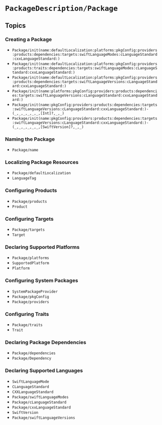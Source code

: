 #  ``PackageDescription/Package``

## Topics

### Creating a Package

- ``Package/init(name:defaultLocalization:platforms:pkgConfig:providers:products:dependencies:targets:swiftLanguageModes:cLanguageStandard:cxxLanguageStandard:)``
- ``Package/init(name:defaultLocalization:platforms:pkgConfig:providers:products:traits:dependencies:targets:swiftLanguageModes:cLanguageStandard:cxxLanguageStandard:)``
- ``Package/init(name:defaultLocalization:platforms:pkgConfig:providers:products:dependencies:targets:swiftLanguageVersions:cLanguageStandard:cxxLanguageStandard:)``
- ``Package/init(name:platforms:pkgConfig:providers:products:dependencies:targets:swiftLanguageVersions:cLanguageStandard:cxxLanguageStandard:)``
- ``Package/init(name:pkgConfig:providers:products:dependencies:targets:swiftLanguageVersions:cLanguageStandard:cxxLanguageStandard:)-(_,_,_,_,_,_,[Int]?,_,_)``
- ``Package/init(name:pkgConfig:providers:products:dependencies:targets:swiftLanguageVersions:cLanguageStandard:cxxLanguageStandard:)-(_,_,_,_,_,_,[SwiftVersion]?,_,_)``


### Naming the Package

- ``Package/name``

### Localizing Package Resources

- ``Package/defaultLocalization``
- ``LanguageTag``

### Configuring Products

- ``Package/products``
- ``Product``

### Configuring Targets

- ``Package/targets``
- ``Target``

### Declaring Supported Platforms

- ``Package/platforms``
- ``SupportedPlatform``
- ``Platform``

### Configuring System Packages

- ``SystemPackageProvider``
- ``Package/pkgConfig``
- ``Package/providers``

### Configuring Traits

- ``Package/traits``
- ``Trait``

### Declaring Package Dependencies

- ``Package/dependencies``
- ``Package/Dependency``

### Declaring Supported Languages

- ``SwiftLanguageMode``
- ``CLanguageStandard``
- ``CXXLanguageStandard``
- ``Package/swiftLanguageModes``
- ``Package/cLanguageStandard``
- ``Package/cxxLanguageStandard``
- ``SwiftVersion``
- ``Package/swiftLanguageVersions``
